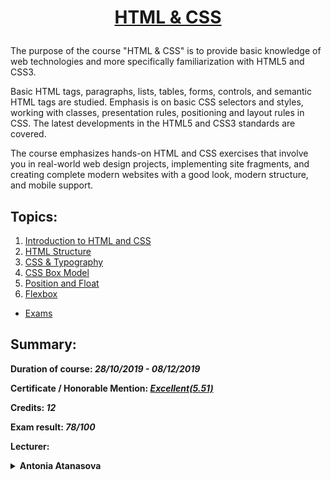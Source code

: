 # <a href="https://softuni.bg/trainings/3122/html-and-css-september-2020" rel="HTML & CSS"><p align="center">HTML & CSS<p></a>

The purpose of the course "HTML & CSS" is to provide basic knowledge of web technologies and more specifically familiarization with HTML5 and CSS3.

Basic HTML tags, paragraphs, lists, tables, forms, controls, and semantic HTML tags are studied. Emphasis is on basic CSS selectors and styles, working with classes, presentation rules, positioning and layout rules in CSS. The latest developments in the HTML5 and CSS3 standards are covered.

The course emphasizes hands-on HTML and CSS exercises that involve you in real-world web design projects, implementing site fragments, and creating complete modern websites with a good look, modern structure, and mobile support.

## Topics:
1. [Introduction to HTML and CSS](https://github.com/iPavelGeorgiev/SoftUni/tree/master/HTML%20%26%20CSS/1.%20Introduction%20to%20HTML%20and%20CSS)
2. [HTML Structure](https://github.com/iPavelGeorgiev/SoftUni/tree/master/HTML%20%26%20CSS/2.%20HTML%20Structure)
3. [CSS & Typography](https://github.com/iPavelGeorgiev/SoftUni/tree/master/HTML%20%26%20CSS/3.%20CSS%20%26%20Typography)
4. [CSS Box Model](https://github.com/iPavelGeorgiev/SoftUni/tree/master/HTML%20%26%20CSS/4.%20CSS%20Box%20Model)
5. [Position and Float](https://github.com/iPavelGeorgiev/SoftUni/tree/master/HTML%20%26%20CSS/5.%20Position%20and%20Float)
6. [Flexbox](https://github.com/iPavelGeorgiev/SoftUni/tree/master/HTML%20%26%20CSS/6.%20Flexbox)
* [Exams](https://github.com/iPavelGeorgiev/SoftUni/tree/master/HTML%20%26%20CSS/Exams/1.%20My%20Exam%20-%2001.11.2020)

## Summary:

**Duration of course: _28/10/2019 - 08/12/2019_**

**Certificate / Honorable Mention: _[Еxcellent(5.51)](https://softuni.bg/certificates/details/91317/4f5e324f)_**

**Credits: _12_**

**Exam result: _78/100_**

**Lecturer:**
<details>
<summary>
<b>Antonia Atanasova</b>
</summary>
<p>Antonia Atanasova is a Front-end Developer and technology trainer at SoftUni. Her main focus is Front-End development and working with CMS systems. She has also been working as a freelancer for several years, taking on the development, maintenance and optimization of various websites. In her spare time, she works on various projects related to encouraging young people to develop their personal and career paths.</p>
<a href="https://www.linkedin.com/in/antoniaat/?originalSubdomain=bg">@LinkedIn</a>
</details>